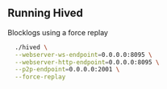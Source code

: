## Running Hived

Blocklogs using a force replay

```bash
  ./hived \
  --webserver-ws-endpoint=0.0.0.0:8095 \
  --webserver-http-endpoint=0.0.0.0:8095 \
  --p2p-endpoint=0.0.0.0:2001 \
  --force-replay
```

